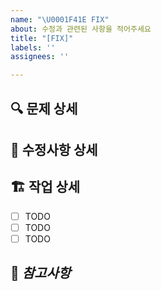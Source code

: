 ```yaml
---
name: "\U0001F41E FIX"
about: 수정과 관련된 사항을 적어주세요
title: "[FIX]"
labels: ''
assignees: ''

---
```


## 🔍 문제 상세
<!-- (가능하면) Given-When-Then 형식으로 서술해주세요 -->


## 📝 수정사항 상세


## 🏗️ 작업 상세
 - [ ] TODO
 - [ ] TODO
 - [ ] TODO

## 👀 ***참고사항***
